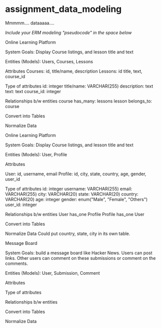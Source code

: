 # assignment_data_modeling
Mmmmm.... dataaaaa....

*Include your ERM modeling "pseudocode" in the space below*

Online Learning Platform

System Goals: Display Course listings, and lesson title and text

<!-- First EXERCISE -->

Entities (Models):
  Users, Courses, Lessons

Attributes
  Courses: id, title/name, description
  Lessons:  id title, text, course_id

Type of attributes
  id: integer
  title/name: VARCHAR(255)
  description: text
  text: text
  course_id: integer

Relationships b/w entities
  course has_many: lessons
  lesson belongs_to: course

Convert into Tables

Normalize Data

<!-- SECOND EXERCISE -->

Online Learning Platform

System Goals: Display Course listings, and lesson title and text

Entities (Models):
User, Profile


Attributes
  <!-- Users:   id, first name, last name, email, courses -->
User: id, username, email
Profile: id, city, state, country, age, gender, user_id

Type of attributes
id: integer
username: VARCHAR(255)
email: VARCHAR(255)
city: VARCHAR(20)
state: VARCHAR(20)
country: VARCHAR(20)
age: integer
gender: enum("Male", "Female", "Others")
user_id: integer


Relationships b/w entities
User has_one Profile
Profile has_one User

Convert into Tables

Normalize Data
Could put country, state, city in its own table.



<!-- THIRD EXERCISE -->

Message Board

System Goals: build a message board like Hacker News. Users can post links. Other users can comment on these submissions or comment on the comments.

Entities (Models):
User, Submission, Comment


Attributes


Type of attributes


Relationships b/w entities


Convert into Tables

Normalize Data

























